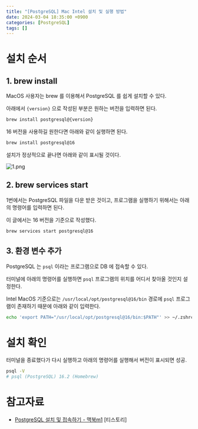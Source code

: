 ```yaml
---
title: "[PostgreSQL] Mac Intel 설치 및 실행 방법"
date: 2024-03-04 18:35:00 +0900
categories: [PostgreSQL]
tags: []
---
```


# 설치 순서

## 1. brew install

MacOS 사용자는 brew 를 이용해서 PostgreSQL 를 쉽게 설치할 수 있다.

아래에서 `{version}` 으로 작성된 부분은 원하는 버전을 입력하면 된다.

```bash
brew install postgresql@{version}
```

16 버전을 사용하길 원한다면 아래와 같이 실행하면 된다.

```bash
brew install postgresql@16
```

설치가 정상적으로 끝나면 아래와 같이 표시될 것이다.

![1.png](/assets/images/2024/2024-03-04-how-to-install-postgres-on-intel-mac-os/1.png)

## 2. brew services start

1번에서는 PostgreSQL 파일을 다운 받은 것이고, 프로그램을 실행하기 위해서는 아래의 명령어를 입력하면 된다.

이 글에서는 16 버전을 기준으로 작성했다.

```bash
brew services start postgresql@16
```

## 3. 환경 변수 추가

PostgreSQL 는 `psql` 이라는 프로그램으로 DB 에 접속할 수 있다.

터미널에 아래의 명령어를 실행하면 `psql` 프로그램의 위치를 어디서 찾아올 것인지 설정한다.

Intel MacOS 기준으로는 `/usr/local/opt/postgresql@16/bin` 경로에 `psql` 프로그램이 존재하기 때문에 아래와 같이 입력한다.

```bash
echo 'export PATH="/usr/local/opt/postgresql@16/bin:$PATH"' >> ~/.zshrc
```

# 설치 확인

터미널을 종료했다가 다시 실행하고 아래의 명령어를 실행해서 버전이 표시되면 성공.

```bash
psql -V
# psql (PostgreSQL) 16.2 (Homebrew)
```

# 참고자료

- [PostgreSQL 설치 및 접속하기 - 맥북m1](https://backendcode.tistory.com/251) [티스토리]
